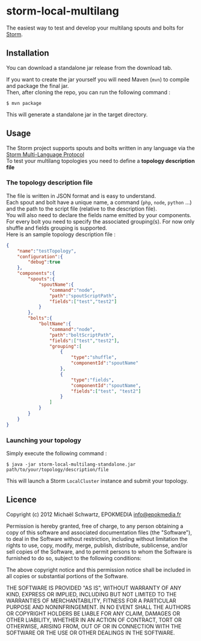 # storm-local-multilang

The easiest way to test and develop your multilang spouts and bolts for [Storm][0].  


## Installation

You can download a standalone jar release from the download tab.  


If you want to create the jar yourself you will need Maven (`mvn`) to compile and package the final jar.  
Then, after cloning the repo, you can run the following command : 

    $ mvn package

This will generate a standalone jar in the target directory.

## Usage

The Storm project supports spouts and bolts written in any language via the [Storm Multi-Language Protocol][1]  
To test your multilang topologies you need to define a **topology description file**  

### The topology description file

The file is written in JSON format and is easy to understand.  
Each spout and bolt have a unique name, a command (`php`, `node`, `python` ...) and the path to the script file (relative to the description file).  
You will also need to declare the fields name emitted by your components.  
For every bolt you need to specify the associated grouping(s). For now only shuffle and fields grouping is supported.  
Here is an sample topology description file : 

````json
{
	"name":"testTopology",
	"configuration":{
		"debug":true
	},
	"components":{
		"spouts":{
			"spoutName":{
				"command":"node",
				"path":"spoutScriptPath",
				"fields":["test","test2"]
			}
		},
		"bolts":{
			"boltName":{
				"command":"node",
				"path":"boltScriptPath",
				"fields":["test","test2"],
				"grouping":[
					{
						"type":"shuffle",
						"componentId":"spoutName"
					},
					{
						"type":"fields",
						"componentId":"spoutName",
						"fields":["test", "test2"]
					}
				]
			}
		}
	}
}

````

### Launching your topology

Simply execute the following command :  

	$ java -jar storm-local-multilang-standalone.jar path/to/your/topology/description/file

This will launch a Storm `LocalCluster` instance and submit your topology.  


## Licence

Copyright (c) 2012 Michaël Schwartz, EPOKMEDIA <info@epokmedia.fr>

Permission is hereby granted, free of charge, to any person obtaining a copy
of this software and associated documentation files (the "Software"), to deal
in the Software without restriction, including without limitation the rights
to use, copy, modify, merge, publish, distribute, sublicense, and/or sell
copies of the Software, and to permit persons to whom the Software is furnished
to do so, subject to the following conditions:

The above copyright notice and this permission notice shall be included in all
copies or substantial portions of the Software.

THE SOFTWARE IS PROVIDED "AS IS", WITHOUT WARRANTY OF ANY KIND, EXPRESS OR
IMPLIED, INCLUDING BUT NOT LIMITED TO THE WARRANTIES OF MERCHANTABILITY,
FITNESS FOR A PARTICULAR PURPOSE AND NONINFRINGEMENT. IN NO EVENT SHALL THE
AUTHORS OR COPYRIGHT HOLDERS BE LIABLE FOR ANY CLAIM, DAMAGES OR OTHER
LIABILITY, WHETHER IN AN ACTION OF CONTRACT, TORT OR OTHERWISE, ARISING FROM,
OUT OF OR IN CONNECTION WITH THE SOFTWARE OR THE USE OR OTHER DEALINGS IN
THE SOFTWARE.



[0]: https://github.com/nathanmarz/storm
[1]: https://github.com/nathanmarz/storm/wiki/Multilang-protocol
